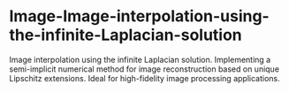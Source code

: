 # Image-Image-interpolation-using-the-infinite-Laplacian-solution
Image interpolation using the infinite Laplacian solution. Implementing a semi-implicit numerical method for image reconstruction based on unique Lipschitz extensions. Ideal for high-fidelity image processing applications.
